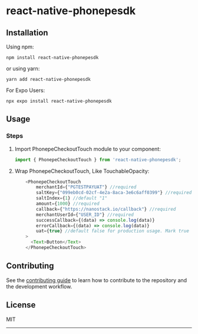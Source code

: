 # react-native-phonepesdk

<!-- Package for phonepe -->

## Installation

Using npm:

```shell
npm install react-native-phonepesdk
```

or using yarn:

```shell
yarn add react-native-phonepesdk
```

For Expo Users:

```shell
npx expo install react-native-phonepesdk
```

## Usage

### Steps

1. Import PhonepeCheckoutTouch module to your component:
    ```js
    import { PhonepeCheckoutTouch } from 'react-native-phonepesdk';
    ```

2. Wrap PhonepeCheckoutTouch, Like TouchableOpacity:

    ```js
        <PhonepeCheckoutTouch
            merchantId={"PGTESTPAYUAT"} //required
            saltKey={"099eb0cd-02cf-4e2a-8aca-3e6c6aff0399"} //required
            saltIndex={1} //default "1"
            amount={1000} //required
            callback={"https://nanostack.io/callback"} //required
            merchantUserId={"USER_ID"} //required
            successCallback={(data) => console.log(data)}
            errorCallback={(data) => console.log(data)}
            uat={true} //default false for production usage. Mark true for UAT testing
        >
          <Text>Button</Text>
        </PhonepeCheckoutTouch>
    ```

## Contributing

See the [contributing guide](CONTRIBUTING.md) to learn how to contribute to the repository and the development workflow.

## License

MIT

---
<!-- 
Made with [create-react-native-library](https://github.com/callstack/react-native-builder-bob) -->
